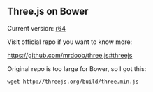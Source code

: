 
Three.js on Bower
------

Current version: [r64](https://github.com/mrdoob/three.js/releases/tag/r64)

Visit official repo if you want to know more:

https://github.com/mrdoob/three.js#threejs

Original repo is too large for Bower, so I got this:

```
wget http://threejs.org/build/three.min.js
```